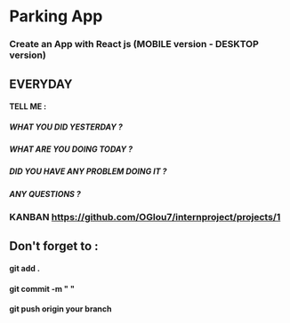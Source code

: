# Parking App

### Create an App with React js (MOBILE version - DESKTOP version)


## EVERYDAY
#### TELL ME : 
##### WHAT YOU DID YESTERDAY ?
##### WHAT ARE YOU DOING TODAY ?
##### DID YOU HAVE ANY PROBLEM DOING IT ?
##### ANY QUESTIONS ?
### KANBAN https://github.com/OGlou7/internproject/projects/1


## Don't forget to :
#### git add .
#### git commit -m " "
#### git push origin    your branch



